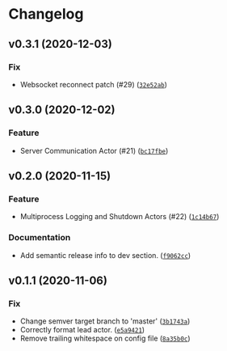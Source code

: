 # Changelog

<!--next-version-placeholder-->

## v0.3.1 (2020-12-03)
### Fix
* Websocket reconnect patch (#29) ([`32e52ab`](https://github.com/Bellboy-Capstone/System/commit/32e52abf42e7524f7326a65891a23205c56fa9be))

## v0.3.0 (2020-12-02)
### Feature
* Server Communication Actor (#21) ([`bc17fbe`](https://github.com/Bellboy-Capstone/System/commit/bc17fbeff3d313274610daced6bee08c96d38383))

## v0.2.0 (2020-11-15)
### Feature
* Multiprocess Logging and Shutdown Actors (#22) ([`1c14b67`](https://github.com/Bellboy-Capstone/System/commit/1c14b67254bd1b88600c40a98a3c9b824bf1f61a))

### Documentation
* Add semantic release info to dev section. ([`f9062cc`](https://github.com/Bellboy-Capstone/System/commit/f9062ccd6f6fef93aa93f81baab9d2de644cc805))

## v0.1.1 (2020-11-06)
### Fix
* Change semver target branch to 'master' ([`3b1743a`](https://github.com/Bellboy-Capstone/System/commit/3b1743aba0b41e6172e6f868a9eee458a410af4a))
* Correctly format lead actor. ([`e5a9421`](https://github.com/Bellboy-Capstone/System/commit/e5a94217ddd7a805e7c30c32a6898f2134785f4e))
* Remove trailing whitespace on config file ([`8a35b0c`](https://github.com/Bellboy-Capstone/System/commit/8a35b0c3786e70ed641e7dd093d20c0b59ffc9c3))
